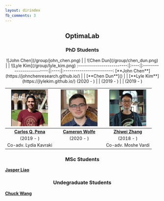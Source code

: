 ```yaml
---
layout: dirindex
fb_comments: 3
---
```


<center> <h2>OptimaLab</h2> </center>

<center> <h3>PhD Students</h3> </center>

<center>
![John Chen](/group/john_chen.png)  |  |  ![Chen Dun](/group/chen_dun.png)  |  | ![Lyle Kim](/group/lyle_kim.png)
:-------------------------:|:----:|:-------------------------:|:----:|:-------------------------:
[**John Chen**](https://johnchenresearch.github.io/)  | | [**Chen Dun**]()   | | [**Lyle Kim**](https://jlylekim.github.io/)
(2020 - )   |  |    (2019 - )  |  | (2019 - )

![Carlos Quintero Pena](/group/carlos_quintero.png)  |  |  ![Cameron Wolfe](/group/cameron_wolfe.png)  |  |  ![Zhiwei Zhang](/group/zhiwei_zhang.png)
:-------------------------:|:----:|:-------------------------:|:----:|:-------------------------:
[**Carlos Q. Pena**](https://carlosquinterop.github.io/)  | | [**Cameron Wolfe**](https://wolfecameron.github.io/)   |  | [**Zhiwei Zhang**](https://www.cs.rice.edu/~zz59/)
(2019 - )   |  |    (2020 - )  |  | (2018 - )
Co-adv. Lydia Kavraki   |  |     |  | Co-adv. Moshe Vardi
</center>

<center> <h3>MSc Students</h3> </center>

[**Jasper Liao**]()

<center> <h3>Undegraduate Students</h3> </center>

[**Chuck Wang**](http://wangqihan.com/)
